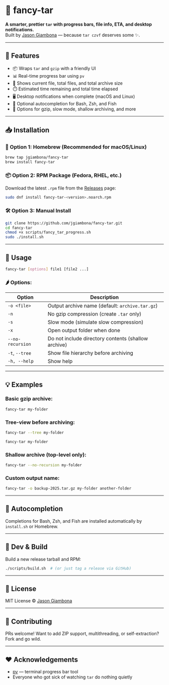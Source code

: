 # 🎁 fancy-tar

**A smarter, prettier `tar` with progress bars, file info, ETA, and desktop notifications.**  
Built by [Jason Giambona](https://github.com/jgiambona) — because `tar czvf` deserves some ✨.

---

## 🚀 Features

- 📦 Wraps `tar` and `gzip` with a friendly UI
- 📊 Real-time progress bar using `pv`
- 📁 Shows current file, total files, and total archive size
- ⏱️ Estimated time remaining and total time elapsed
- 🖥️ Desktop notifications when complete (macOS and Linux)
- 🐚 Optional autocompletion for Bash, Zsh, and Fish
- 🔧 Options for gzip, slow mode, shallow archiving, and more

---

## 📥 Installation

### 🧃 Option 1: Homebrew (Recommended for macOS/Linux)

```bash
brew tap jgiambona/fancy-tar
brew install fancy-tar
```

### 📦 Option 2: RPM Package (Fedora, RHEL, etc.)

Download the latest `.rpm` file from the [Releases](https://github.com/jgiambona/fancy-tar/releases) page:

```bash
sudo dnf install fancy-tar-<version>.noarch.rpm
```

### 🛠 Option 3: Manual Install

```bash
git clone https://github.com/jgiambona/fancy-tar.git
cd fancy-tar
chmod +x scripts/fancy_tar_progress.sh
sudo ./install.sh
```

---

## 🧠 Usage

```bash
fancy-tar [options] file1 [file2 ...]
```

### 🌶 Options:

| Option             | Description                                             |
|--------------------|---------------------------------------------------------|
| `-o <file>`        | Output archive name (default: `archive.tar.gz`)         |
| `-n`               | No gzip compression (create `.tar` only)                |
| `-s`               | Slow mode (simulate slow compression)                   |
| `-x`               | Open output folder when done                            |
| `--no-recursion`   | Do not include directory contents (shallow archive)     |
| `-t`, `--tree`      | Show file hierarchy before archiving                   |
| `-h, --help`       | Show help                                               |

---

## 💡 Examples

### Basic gzip archive:

```bash
fancy-tar my-folder
```

### Tree-view before archiving:

```bash
fancy-tar --tree my-folder
```

```bash
fancy-tar my-folder
```

### Shallow archive (top-level only):

```bash
fancy-tar --no-recursion my-folder
```

### Custom output name:

```bash
fancy-tar -o backup-2025.tar.gz my-folder another-folder
```

---

## 🎯 Autocompletion

Completions for Bash, Zsh, and Fish are installed automatically by `install.sh` or Homebrew.

---

## 🔧 Dev & Build

Build a new release tarball and RPM:
```bash
./scripts/build.sh  # (or just tag a release via GitHub)
```

---

## 📜 License

MIT License © [Jason Giambona](https://github.com/jgiambona)

---

## 🤘 Contributing

PRs welcome! Want to add ZIP support, multithreading, or self-extraction? Fork and go wild.

---

## ❤️ Acknowledgements

- [pv](https://www.ivarch.com/programs/pv.shtml) — terminal progress bar tool
- Everyone who got sick of watching `tar` do nothing quietly

